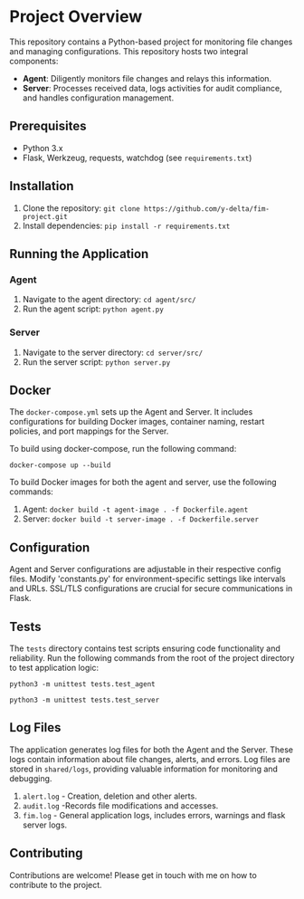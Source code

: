 # Project Overview
This repository contains a Python-based project for monitoring file changes and managing configurations. This repository hosts two integral components:
- **Agent**: Diligently monitors file changes and relays this information.
- **Server**: Processes received data, logs activities for audit compliance, and handles configuration management.
## Prerequisites
- Python 3.x
- Flask, Werkzeug, requests, watchdog (see `requirements.txt`)

## Installation
1. Clone the repository: `git clone https://github.com/y-delta/fim-project.git`
2. Install dependencies: `pip install -r requirements.txt`

## Running the Application
### Agent
1. Navigate to the agent directory: `cd agent/src/`
2. Run the agent script: `python agent.py`

### Server
1. Navigate to the server directory: `cd server/src/`
2. Run the server script: `python server.py`

## Docker
The `docker-compose.yml` sets up the Agent and Server. It includes configurations for building Docker images, container naming, restart policies, and port mappings for the Server.

To build using docker-compose, run the following command:

`docker-compose up --build`


To build Docker images for both the agent and server, use the following commands:
1. Agent: `docker build -t agent-image . -f Dockerfile.agent`
2. Server: `docker build -t server-image . -f Dockerfile.server`

## Configuration
Agent and Server configurations are adjustable in their respective config files. Modify 'constants.py' for environment-specific settings like intervals and URLs. SSL/TLS configurations are crucial for secure communications in Flask.

## Tests
The `tests` directory contains test scripts ensuring code functionality and reliability. Run the following commands from the root of the project directory to test application logic:

`python3 -m unittest tests.test_agent`

`python3 -m unittest tests.test_server`

## Log Files
The application generates log files for both the Agent and the Server. These logs contain information about file changes, alerts, and errors. Log files are stored in `shared/logs`, providing valuable information for monitoring and debugging.

1. `alert.log` - Creation, deletion and other alerts.
2. `audit.log` -Records file modifications and accesses.
3. `fim.log` - General application logs, includes errors, warnings and flask server logs. 

## Contributing
Contributions are welcome! Please get in touch with me on how to contribute to the project.


